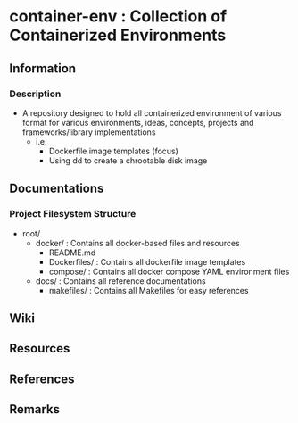 # container-env : Collection of Containerized Environments

## Information
### Description
- A repository designed to hold all containerized environment of various format for various environments, ideas, concepts, projects and frameworks/library implementations
    - i.e.
        + Dockerfile image templates (focus)
        + Using dd to create a chrootable disk image

## Documentations

### Project Filesystem Structure
- root/
    - docker/ : Contains all docker-based files and resources
        + README.md
        - Dockerfiles/ : Contains all dockerfile image templates
        - compose/ : Contains all docker compose YAML environment files
    - docs/ : Contains all reference documentations
        - makefiles/ : Contains all Makefiles for easy references

## Wiki

## Resources

## References

## Remarks

